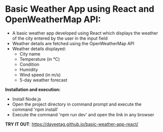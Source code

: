 # Basic Weather App using React and OpenWeatherMap API:

* A basic weather app developed using React which displays the weather of the city entered by the user in the input field
* Weather details are fetched using the OpenWeatherMap API
* Weather details displayed:
  - City name
  - Temperature (in °C)
  - Condition
  - Humidity
  - Wind speed (in m/s)
  - 5-day weather forecast


**Installation and execution:**

* Install Node.js 
* Open the project directory in command prompt and execute the command 'npm install'
* Execute the command 'npm run dev' and open the link in any browser


**TRY IT OUT**: https://dayeetag.github.io/basic-weather-app-react/
